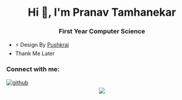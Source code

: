 <div align="center">
<h1>Hi 👋, I'm Pranav Tamhanekar</h1>
<h3 align="center">First Year Computer Science</h3>
</div>

- ⚡ Design By [Pushkraj](https://github.com/PushkraJ99)
- Thank Me Later

<h3 align="left">Connect with me:</h3>
<a href="https://github.com/Pranav-Tamhanekar " target="_blank">
<img src=https://img.shields.io/badge/github-%2324292e.svg?&style=for-the-badge&logo=github&logoColor=white alt=github style="margin-bottom: 5px;" />
</a>

<div align="center">
<img src="https://komarev.com/ghpvc/?username=Pranav-Tamhanekar&&style=flat-square" align="center" />
</div>  
